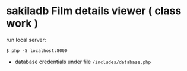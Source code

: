 # sakiladb Film details viewer ( class work )

run local server:
```
$ php -S localhost:8000
```

* database credentials under file <code>/includes/database.php</code>
